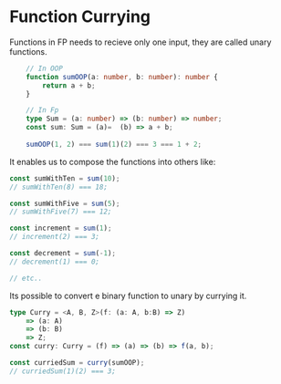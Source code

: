# Function Currying

Functions in FP needs to recieve only one input, they are called unary functions.

```typescript
    // In OOP
    function sumOOP(a: number, b: number): number {
        return a + b;
    }

    // In Fp
    type Sum = (a: number) => (b: number) => number;
    const sum: Sum = (a)=  (b) => a + b;
    
    sumOOP(1, 2) === sum(1)(2) === 3 === 1 + 2;
```

It enables us to compose the functions into others like:

```typescript
const sumWithTen = sum(10);
// sumWithTen(8) === 18;

const sumWithFive = sum(5);
// sumWithFive(7) === 12;

const increment = sum(1);
// increment(2) === 3;

const decrement = sum(-1);
// decrement(1) === 0;

// etc..
```

Its possible to convert e binary function to unary by currying it.

```typescript
type Curry = <A, B, Z>(f: (a: A, b:B) => Z) 
    => (a: A) 
    => (b: B) 
    => Z;
const curry: Curry = (f) => (a) => (b) => f(a, b);

const curriedSum = curry(sumOOP);
// curriedSum(1)(2) === 3;
```
